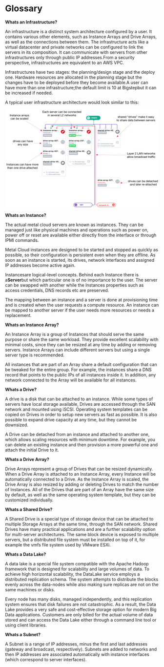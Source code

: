 # Glossary

**Whats an Infrastructure?**

 An infrastructure is a distinct system architecture configured by a user. It contains various other elements, such as Instance Arrays and Drive Arrays, as well as the connections between them. The infrastructure acts like a virtual datacenter and private networks can be configured to link the servers in its composition. It can communicate with servers from other infrastructures only through public IP addresses.From a security perspective, infrastructures are equivalent to an AWS VPC.

 Infrastructures have two stages: the planning/design stage and the deploy one. Hardware resources are allocated in the planning stage but the changes have to be deployed before they become available.A user can have more than one infrastructure;the default limit is 10 at Bigstepbut it can be increased if needed.

 A typical user infrastructure architecture would look similar to this:

 ![](/assets/general/bigstep_infrastructure_overview_and_glossary_1.png)

 **Whats an Instance?**

 The actual metal cloud servers are known as instances. They can be managed just like physical machines and operations such as power on, power off or reset are available either directly from the interface or through IPMI commands.

 Metal Cloud instances are designed to be started and stopped as quickly as possible, so their configuration is persistent even when they are offline. As soon as an instance is started, its drives, network interfaces and assigned IP addresses become active again.

 Instancesare logical-level concepts. Behind each Instance there is a**Server**but which particular one is of no importance to the user. The server can be swapped with another while the Instances properties such as access credentials, DNS records etc are preserved.

 The mapping between an instance and a server is done at provisioning time and is created when the user requests a compute resource. An instance can be mapped to another server if the user needs more resources or needs a replacement.

 **Whats an Instance Array?**

 An Instance Array is a group of Instances that should serve the same purpose or share the same workload. They provide excellent scalability with minimal costs, since they can be resized at any time by adding or removing servers. Instance Arrays can include different servers but using a single server type is recommended.

 All instances that are part of an Array share a default configuration that can be tweaked for the entire group. For example, the instances share a DNS record that points to the public IPs of all instances inside it. In addition, any network connected to the Array will be available for all instances.

 **Whats a Drive?**

 A drive is a disk that can be attached to an instance. While some types of servers have local storage available, Drives are accessed through the SAN network and mounted using iSCSI. Operating system templates can be copied on Drives in order to setup new servers as fast as possible. It is also possible to expand drive capacity at any time, but they cannot be downsized.

 A Drive can be detached from an instance and attached to another one, which allows scaling resources with minimum downtime. For example, you can delete an existing instance and then provision a more powerful one and attach the initial Drive to it.

 **Whats a Drive Array?**

 Drive Arrays represent a group of Drives that can be resized dynamically. When a Drive Array is attached to an Instance Array, every Instance will be automatically connected to a Drive. As the Instance Array is scaled, the Drive Array is also resized by adding or deleting Drives to match the number of Instances. All of the Drives that are part of an Array have the same size by default, as well as the same operating system template, but they can be customized individually.

 **Whats a Shared Drive?**

 A Shared Drive is a special type of storage device that can be attached to multiple Storage Arrays at the same time, through the SAN network. Shared Drives have many practical applications and are a further scalability option for multi-server architectures. The same block device is exposed to multiple servers, but a distributed file system must be installed on top of it, for example the vmfs file system used by VMware ESXi.

 **Whats a Data Lake?**

 A data lake is a special file system compatible with the Apache Hadoop framework that is designed for scalability and large volumes of data. To achieve high horizontal scalability, the DataLake service employs a distributed replication schema. The system attempts to distribute the blocks evenly across the data-nodes while also making sure replicas are not on the same machines or disks.

 Every node has many disks, managed independently, and this replication system ensures that disk failures are not catastrophic. As a result, the Data Lake provides a very safe and cost-effective storage option for modern Big Data applications. Customers are only billed for the actual volume of data stored and can access the Data Lake either through a command line tool or using client libraries.

 **Whats a Subnet?**

 A Subnet is a range of IP addresses, minus the first and last addresses (gateway and broadcast, respectively). Subnets are added to networks and then IP addresses are associated automatically with instance interfaces (which correspond to server interfaces).

